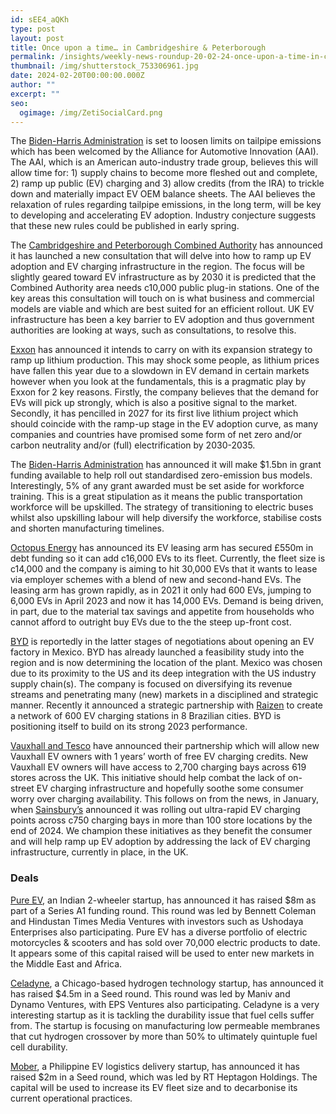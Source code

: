 ```yaml
---
id: sEE4_aQKh
type: post
layout: post
title: Once upon a time… in Cambridgeshire & Peterborough
permalink: /insights/weekly-news-roundup-20-02-24-once-upon-a-time-in-cambridgeshire-and-peterborough/
thumbnail: /img/shutterstock_753306961.jpg
date: 2024-02-20T00:00:00.000Z
author: ""
excerpt: ""
seo:
  ogimage: /img/ZetiSocialCard.png
---
```

The [Biden-Harris Administration](https://www.cnbc.com/2024/02/18/biden-administration-to-reportedly-relax-ev-rule-on-tailpipe-emissions.html) is set to loosen limits on tailpipe emissions which has been welcomed by the Alliance for Automotive Innovation (AAI). The AAI, which is an American auto-industry trade group, believes this will allow time for: 1) supply chains to become more fleshed out and complete, 2) ramp up public (EV) charging and 3) allow credits (from the IRA) to trickle down and materially impact EV OEM balance sheets. The AAI believes the relaxation of rules regarding tailpipe emissions, in the long term, will be key to developing and accelerating EV adoption. Industry conjecture suggests that these new rules could be published in early spring.

The [Cambridgeshire and Peterborough Combined Authority](https://www.publicsectorexecutive.com/articles/cambridgeshire-and-peterborough-planning-ev-takeover) has announced it has launched a new consultation that will delve into how to ramp up EV adoption and EV charging infrastructure in the region. The focus will be slightly geared toward EV infrastructure as by 2030 it is predicted that the Combined Authority area needs c10,000 public plug-in stations. One of the key areas this consultation will touch on is what business and commercial models are viable and which are best suited for an efficient rollout. UK EV infrastructure has been a key barrier to EV adoption and thus government authorities are looking at ways, such as consultations, to resolve this.

[Exxon](https://www.bloomberg.com/news/articles/2024-02-16/exxon-xom-undeterred-by-lithium-price-drop-sees-more-ev-demand?sref=uFYGeRuc) has announced it intends to carry on with its expansion strategy to ramp up lithium production. This may shock some people, as lithium prices have fallen this year due to a slowdown in EV demand in certain markets however when you look at the fundamentals, this is a pragmatic play by Exxon for 2 key reasons. Firstly, the company believes that the demand for EVs will pick up strongly, which is also a positive signal to the market. Secondly, it has pencilled in 2027 for its first live lithium project which should coincide with the ramp-up stage in the EV adoption curve, as many companies and countries have promised some form of net zero and/or carbon neutrality and/or (full) electrification by 2030-2035.

The [Biden-Harris Administration](https://bus-news.com/us-1-5-billion-in-federal-funding-to-modernise-bus-fleets/) has announced it will make $1.5bn in grant funding available to help roll out standardised zero-emission bus models. Interestingly, 5% of any grant awarded must be set aside for workforce training. This is a great stipulation as it means the public transportation workforce will be upskilled. The strategy of transitioning to electric buses whilst also upskilling labour will help diversify the workforce, stabilise costs and shorten manufacturing timelines.

[Octopus Energy](https://finance.yahoo.com/news/octopus-borrows-550m-accelerate-electric-114156450.html) has announced its EV leasing arm has secured £550m in debt funding so it can add c16,000 EVs to its fleet. Currently, the fleet size is c14,000 and the company is aiming to hit 30,000 EVs that it wants to lease via employer schemes with a blend of new and second-hand EVs. The leasing arm has grown rapidly, as in 2021 it only had 600 EVs, jumping to 6,000 EVs in April 2023 and now it has 14,000 EVs. Demand is being driven, in part, due to the material tax savings and appetite from households who cannot afford to outright buy EVs due to the the steep up-front cost.

[BYD](https://www.reuters.com/business/autos-transportation/chinas-byd-plans-new-electric-vehicle-plant-mexico-says-nikkei-2024-02-13/) is reportedly in the latter stages of negotiations about opening an EV factory in Mexico. BYD has already launched a feasibility study into the region and is now determining the location of the plant. Mexico was chosen due to its proximity to the US and its deep integration with the US industry supply chain(s). The company is focused on diversifying its revenue streams and penetrating many (new) markets in a disciplined and strategic manner. Recently it announced a strategic partnership with [Raizen](https://www.reuters.com/business/autos-transportation/raizen-chinas-byd-build-ev-charging-station-network-brazil-2024-02-02/) to create a network of 600 EV charging stations in 8 Brazilian cities. BYD is positioning itself to build on its strong 2023 performance.

[Vauxhall and Tesco](https://www.energylivenews.com/2024/02/19/vauxhall-and-tesco-team-up-for-free-ev-charging/#:~:text=Vauxhall%20has%20announced%20a%20partnership,charging%20bays%20across%20619%20stores.) have announced their partnership which will allow new Vauxhall EV owners with 1 years’ worth of free EV charging credits. New Vauxhall EV owners will have access to 2,700 charging bays across 619 stores across the UK. This initiative should help combat the lack of on-street EV charging infrastructure and hopefully soothe some consumer worry over charging availability. This follows on from the news, in January, when [Sainsbury’s](https://uk.finance.yahoo.com/news/sainsbury-launches-ev-charging-unit-060000922.html) announced it was rolling out ultra-rapid EV charging points across c750 charging bays in more than 100 store locations by the end of 2024. We champion these initiatives as they benefit the consumer and will help ramp up EV adoption by addressing the lack of EV charging infrastructure, currently in place, in the UK.

### **Deals**

[Pure EV](https://entrackr.com/2024/02/pure-ev-raises-8-mn-led-by-bennett-coleman/), an Indian 2-wheeler startup, has announced it has raised $8m as part of a Series A1 funding round. This round was led by Bennett Coleman and Hindustan Times Media Ventures with investors such as Ushodaya Enterprises also participating. Pure EV has a diverse portfolio of electric motorcycles & scooters and has sold over 70,000 electric products to date. It appears some of this capital raised will be used to enter new markets in the Middle East and Africa.

[Celadyne](https://techcrunch.com/2024/02/15/celadyne-seed-round/?guccounter=1&guce_referrer=aHR0cHM6Ly93d3cuY2VsYWR5bmV0ZWNoLmNvbS8&guce_referrer_sig=AQAAAMv4_nmTnNq27nXH1_Fte274k5dZx87lq87ptLch_-i1KyOOIfNOtygNS48gwwv-WKhP3wuUm39R-BBArSNSQXwgzvCt18foXXQfIsyIoOrc4-XBHDRxlZchCeudtEZBofu0jgR5djxKLlwFXRYYuMPrJ5FrkzyknemcV7osy4vo), a Chicago-based hydrogen technology startup, has announced it has raised $4.5m in a Seed round. This round was led by Maniv and Dynamo Ventures, with EPS Ventures also participating. Celadyne is a very interesting startup as it is tackling the durability issue that fuel cells suffer from. The startup is focusing on manufacturing low permeable membranes that cut hydrogen crossover by more than 50% to ultimately quintuple fuel cell durability.

[Mober](https://backendnews.net/mober-secures-2-million-in-seed-funding-to-expand-ev-fleet/), a Philippine EV logistics delivery startup, has announced it has raised $2m in a Seed round, which was led by RT Heptagon Holdings. The capital will be used to increase its EV fleet size and to decarbonise its current operational practices.